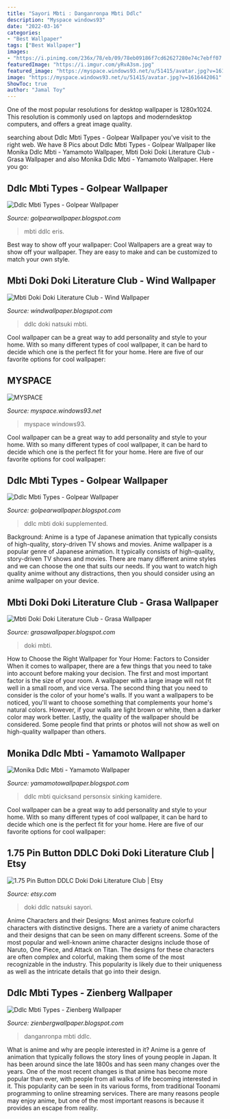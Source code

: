 ```yaml
---
title: "Sayori Mbti : Danganronpa Mbti Ddlc"
description: "Myspace windows93"
date: "2022-03-16"
categories:
- "Best Wallpaper"
tags: ["Best Wallpaper"]
images:
- "https://i.pinimg.com/236x/78/eb/09/78eb09186f7cd62627280e74c7ebff07.jpg"
featuredImage: "https://i.imgur.com/yRvA3sm.jpg"
featured_image: "https://myspace.windows93.net/u/51415/avatar.jpg?v=1616442061"
image: "https://myspace.windows93.net/u/51415/avatar.jpg?v=1616442061"
ShowToc: true
author: "Jamal Toy"
---
```



One of the most popular resolutions for desktop wallpaper is 1280x1024. This resolution is commonly used on laptops and moderndesktop computers, and offers a great image quality.

	

		
searching about Ddlc Mbti Types - Golpear Wallpaper you've visit to the right web. We have 8 Pics about Ddlc Mbti Types - Golpear Wallpaper like Monika Ddlc Mbti - Yamamoto Wallpaper, Mbti Doki Doki Literature Club - Grasa Wallpaper and also Monika Ddlc Mbti - Yamamoto Wallpaper. Here you go:
		
    
## Ddlc Mbti Types - Golpear Wallpaper

<img loading=lazy src="https://pbs.twimg.com/media/EYxHXWlWkAE8bIX.jpg:large" onerror="this.onerror=null;this.src='https://tse2.mm.bing.net/th?id=OIP.h5ReBX9sfV6dKutIuwBLMgHaNH&amp;pid=15.1';" alt="Ddlc Mbti Types - Golpear Wallpaper">

_Source: golpearwallpaper.blogspot.com_

>mbti ddlc eris. 

	

Best way to show off your wallpaper:
Cool Wallpapers are a great way to show off your wallpaper. They are easy to make and can be customized to match your own style.

    
## Mbti Doki Doki Literature Club - Wind Wallpaper

<img loading=lazy src="https://64.media.tumblr.com/853bb27fd0759c11b5299a443ceef9e5/bfeac3e9dde1e6d4-49/s250x400/a471bbcb831da4051ebe1f2647888ea1eaa884b9.png" onerror="this.onerror=null;this.src='https://tse2.mm.bing.net/th?id=OIP.s0KIQXmPBZGdUUOMw6zjXQAAAA&amp;pid=15.1';" alt="Mbti Doki Doki Literature Club - Wind Wallpaper">

_Source: windwallpaper.blogspot.com_

>ddlc doki natsuki mbti. 

	

Cool wallpaper can be a great way to add personality and style to your home. With so many different types of cool wallpaper, it can be hard to decide which one is the perfect fit for your home. Here are five of our favorite options for cool wallpaper: 

    
## MYSPACE

<img loading=lazy src="https://myspace.windows93.net/u/51415/avatar.jpg?v=1616442061" onerror="this.onerror=null;this.src='https://tse1.mm.bing.net/th?id=OIP.NrdPd5ce3Xcgt3opQ-v4jAHaHa&amp;pid=15.1';" alt="MYSPACE">

_Source: myspace.windows93.net_

>myspace windows93. 

	

Cool wallpaper can be a great way to add personality and style to your home. With so many different types of cool wallpaper, it can be hard to decide which one is the perfect fit for your home. Here are five of our favorite options for cool wallpaper: 

    
## Ddlc Mbti Types - Golpear Wallpaper

<img loading=lazy src="https://i.pinimg.com/originals/63/ba/ef/63baef86c4afa5dcc32222b9af058c3f.png" onerror="this.onerror=null;this.src='https://tse1.mm.bing.net/th?id=OIP.4bgnTEHKAZAyq5MamPiKeQHaKX&amp;pid=15.1';" alt="Ddlc Mbti Types - Golpear Wallpaper">

_Source: golpearwallpaper.blogspot.com_

>ddlc mbti doki supplemented. 

	

Background: Anime is a type of Japanese animation that typically consists of high-quality, story-driven TV shows and movies.
Anime wallpaper is a popular genre of Japanese animation. It typically consists of high-quality, story-driven TV shows and movies. There are many different anime styles and we can choose the one that suits our needs. If you want to watch high quality anime without any distractions, then you should consider using an anime wallpaper on your device.

    
## Mbti Doki Doki Literature Club - Grasa Wallpaper

<img loading=lazy src="https://i.pinimg.com/236x/78/eb/09/78eb09186f7cd62627280e74c7ebff07.jpg" onerror="this.onerror=null;this.src='https://tse2.mm.bing.net/th?id=OIP.qFVIETEIoTPapy8eNB7fvwAAAA&amp;pid=15.1';" alt="Mbti Doki Doki Literature Club - Grasa Wallpaper">

_Source: grasawallpaper.blogspot.com_

>doki mbti. 

	

How to Choose the Right Wallpaper for Your Home: Factors to Consider
When it comes to wallpaper, there are a few things that you need to take into account before making your decision. The first and most important factor is the size of your room. A wallpaper with a large image will not fit well in a small room, and vice versa. 
The second thing that you need to consider is the color of your home's walls. If you want a wallpapers to be noticed, you'll want to choose something that complements your home's natural colors. However, if your walls are light brown or white, then a darker color may work better. 
Lastly, the quality of the wallpaper should be considered. Some people find that prints or photos will not show as well on high-quality wallpaper than others.

    
## Monika Ddlc Mbti - Yamamoto Wallpaper

<img loading=lazy src="https://images-wixmp-ed30a86b8c4ca887773594c2.wixmp.com/f/498cd57d-6e52-4eca-8476-2db2be4f9ad6/dcj0vn9-b3e39854-ea70-47c0-a7cd-909e25d5ca04.png/v1/fill/w_1024,h_577,q_80,strp/monika_sinking_in_quicksand_by_personsix_dcj0vn9-fullview.jpg?token=eyJ0eXAiOiJKV1QiLCJhbGciOiJIUzI1NiJ9.eyJzdWIiOiJ1cm46YXBwOiIsImlzcyI6InVybjphcHA6Iiwib2JqIjpbW3siaGVpZ2h0IjoiPD01NzciLCJwYXRoIjoiXC9mXC80OThjZDU3ZC02ZTUyLTRlY2EtODQ3Ni0yZGIyYmU0ZjlhZDZcL2RjajB2bjktYjNlMzk4NTQtZWE3MC00N2MwLWE3Y2QtOTA5ZTI1ZDVjYTA0LnBuZyIsIndpZHRoIjoiPD0xMDI0In1dXSwiYXVkIjpbInVybjpzZXJ2aWNlOmltYWdlLm9wZXJhdGlvbnMiXX0.UK0pTymezb37MKEQyw5T91k-OEk1sYcAq1hUOf7OxYM" onerror="this.onerror=null;this.src='https://tse3.mm.bing.net/th?id=OIP.GRnH-8hyTmM1fayTwg6CWQHaEL&amp;pid=15.1';" alt="Monika Ddlc Mbti - Yamamoto Wallpaper">

_Source: yamamotowallpaper.blogspot.com_

>ddlc mbti quicksand personsix sinking kamidere. 

	

Cool wallpaper can be a great way to add personality and style to your home. With so many different types of cool wallpaper, it can be hard to decide which one is the perfect fit for your home. Here are five of our favorite options for cool wallpaper: 

    
## 1.75 Pin Button DDLC Doki Doki Literature Club | Etsy

<img loading=lazy src="https://i.etsystatic.com/18177143/r/il/44739e/1857191505/il_794xN.1857191505_ryow.jpg" onerror="this.onerror=null;this.src='https://tse2.mm.bing.net/th?id=OIP.60rrlGhrkGTLLe3er49EiQHaJ4&amp;pid=15.1';" alt="1.75 Pin Button DDLC Doki Doki Literature Club | Etsy">

_Source: etsy.com_

>doki ddlc natsuki sayori. 

	

Anime Characters and their Designs: Most animes feature colorful characters with distinctive designs.
There are a variety of anime characters and their designs that can be seen on many different screens. Some of the most popular and well-known anime character designs include those of Naruto, One Piece, and Attack on Titan. The designs for these characters are often complex and colorful, making them some of the most recognizable in the industry. This popularity is likely due to their uniqueness as well as the intricate details that go into their design.

    
## Ddlc Mbti Types - Zienberg Wallpaper

<img loading=lazy src="https://i.imgur.com/yRvA3sm.jpg" onerror="this.onerror=null;this.src='https://tse1.mm.bing.net/th?id=OIP.-WWBkQn7czP1RkmjYiuTFwHaHZ&amp;pid=15.1';" alt="Ddlc Mbti Types - Zienberg Wallpaper">

_Source: zienbergwallpaper.blogspot.com_

>danganronpa mbti ddlc. 

	

What is anime and why are people interested in it?
Anime is a genre of animation that typically follows the story lines of young people in Japan. It has been around since the late 1800s and has seen many changes over the years. One of the most recent changes is that anime has become more popular than ever, with people from all walks of life becoming interested in it. This popularity can be seen in its various forms, from traditional Toonami programming to online streaming services. There are many reasons people may enjoy anime, but one of the most important reasons is because it provides an escape from reality.

